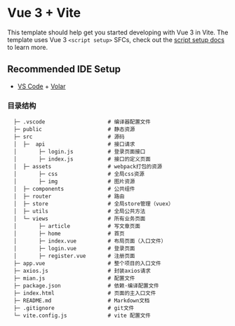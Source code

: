 # Vue 3 + Vite

This template should help get you started developing with Vue 3 in Vite. The template uses Vue 3 `<script setup>` SFCs, check out the [script setup docs](https://v3.vuejs.org/api/sfc-script-setup.html#sfc-script-setup) to learn more.

## Recommended IDE Setup

- [VS Code](https://code.visualstudio.com/) + [Volar](https://marketplace.visualstudio.com/items?itemName=Vue.volar)
### 目录结构

```
  ├─ .vscode                    # 编译器配置文件
  ├─ public                     # 静态资源
  ├─ src                        # 源码
  │  ├─  api                    # 接口请求
  │       ├─ login.js           # 登录页面接口
  │       ├─ index.js           # 接口的定义页面
  │  ├─ assets                  # webpack打包的资源
  │       ├─ css                # 全局css资源
  │       ├─ img                # 图片资源
  │  ├─ components              # 公共组件
  │  ├─ router                  # 路由
  │  ├─ store                   # 全局store管理（vuex）
  │  ├─ utils                   # 全局公共方法
  │  └─ views                   # 所有业务页面
  │       ├─ article            # 写文章页面
  │       ├─ home               # 首页
  │       ├─ index.vue          # 布局页面（入口文件）
  │       ├─ login.vue          # 登录页面
  │       ├─ register.vue       # 注册页面
  ├─ app.vue                    # 整个项目的入口文件
  ├─ axios.js                   # 封装axios请求
  ├─ mian.js                    # 配置文件
  ├─ package.json               # 依赖·编译配置文件
  ├─ index.html                 # 页面的主入口文件
  ├─ README.md                  # Markdown文档
  ├─ .gitignore                 # git文件
  └─ vite.config.js             # vite 配置文件
```



